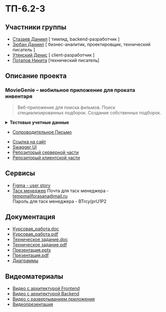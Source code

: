 # ТП-6.2-3
## Участники группы
* [Стазаев Даниил](https://github.com/deeeesp) [ тимлид, backend-разработчик ]
* [Зюбан Даниил](https://github.com/Danchik5z) [ бизнес-аналитик, проектировщик, технический писатель ]
* [Утянский Денис](https://github.com/Utyasnkiy) [ client-разработчик ]
* [Потапов Никита](https://github.com/Nikita-hubn) [технический писатель] 

## Описание проекта
### MovieGenie – мобильное приложение для проката инвентаря
> Веб-приложение для поиска фильмов. Поиск специализированных подборок. Создание собственных подборок.
<details>
    <summary><strong>Тестовые учетные данные</strong></summary>
    <table style="border: none">
        <tr><th>Роль</th><th>Логин</th><th>Пароль</th></tr>
        <tr><td>Администратор</td><td>administrator</td><td>administrator</td></tr>
    </table>
</details> 

* [Сопроводительное Письмо](https://github.com/Crabishka/TP_project/blob/main/Documentation/Letter.pdf)
- [Ссылка на сайт](https://movie-genie-131a7.web.app/#/films)
- [Swagger UI](https://backend-deeeesp.cloud.okteto.net/swagger-ui/index.html#/)
- [Репозиторый серверной части](https://github.com/deeeesp/movie)
- [Репозиторый клиентской части](https://github.com/Utyasnkiy/movie_genie_front)

## Сервисы
* [Figma - user story](https://www.figma.com/file/nyQiM9eIQtUwxejK297c6k/user_story?node-id=0%3A1&t=AlMuVduIKMAJziPT-1)
* [Таск менеджер](https://app.asana.com/0/1205514818234132/1205514884174881)
 Почта для таск менеджера - tempmailforasana@mail.ru  
 Пароль для таск менеджера - BTrcy(prU1P2  

## Документация
- [Курсовая_работа.doc](documentation/Курсовая.docx)
- [Курсовая_работа.pdf](documentation/Курсовая.pdf)
- [Техническое задание.doc](documentation/Technical_Specification_final.docx)
- [Техническое задание.pdf](documentation/Technical_Specification_final_pdf.pdf)
- [Презентация.pptx](documentation/presentation.pptx)
- [Презентация.pdf](documentation/Presentation.pdf)
- [Диаграммы](docs/diagrams)

## Видеоматериалы
- [Видео с архитектурой Frontend](https://youtu.be/hC6_hpYVnig)
- [Видео с архитектурой Backend](https://youtu.be/9iz9zGZoy6U)
- [Видео с развертыванием приложения](https://www.youtube.com/watch?v=sLbqJmd39GQ)
- [Видеопрезентация](https://youtu.be/N_OB0hMm5Vc)


